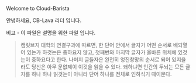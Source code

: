 Welcome to Cloud-Barista

안녕하세요, CB-Lava 리더 입니다.

비고 - 이 파일은 설명을 위한 파일 입니다.

> 캠릿브지 대학의 연결구과에 따르면, 한 단어 안에서 글자가 어떤 순서로 배되열어
있는가 하것는은 중하요지 않고, 첫째번와 마지막 글자가 올바른 위치에 있것는이
중하요다고 한다. 나머지 글들자은 완전히 엉진창망의 순서로 되어 있지을라도
당신은 아무 문없제이 이것을 읽을 수 있다. 왜하냐면 인간의 두뇌는 모든 글자를
하나 하나 읽것는이 아니라 단어 하나를 전체로 인하식기 때이문다.

